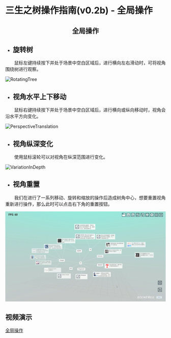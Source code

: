 # 三生之树操作指南(v0.2b) - 全局操作

## <div align="center">全局操作</div>

* ## 旋转树
&emsp;&emsp;鼠标左键持续按下并处于场景中空白区域后，进行横向左右滑动时，可将视角围绕树进行观察。

![RotatingTree](images/GlobalOperation/RotatingTree.gif)

* ## 视角水平上下移动
&emsp;&emsp;鼠标右键持续按下并处于场景中空白区域后，进行横向或纵向移动时，视角会沿水平方向变化。

![PerspectiveTranslation](images/GlobalOperation/PerspectiveTranslation.gif)

* ## 视角纵深变化
&emsp;&emsp;使用鼠标滚轮可以对视角在纵深范围进行变化。

![VariationInDepth](images/GlobalOperation/VariationInDepth.gif)

* ## 视角重置
&emsp;&emsp;我们在进行了一系列移动、旋转和缩放的操作后造成树角中心，想要重置视角重新进行操作，那么此时可以点击右下角的重置按钮。

![ViewReset](images/GlobalOperation/ViewReset.gif)
## 视频演示
<a href="https://www.bilibili.com/video/BV1xa4y1A7R9/?spm_id_from=333.337.search-card.all.click" target="_blank">全局操作</a>
